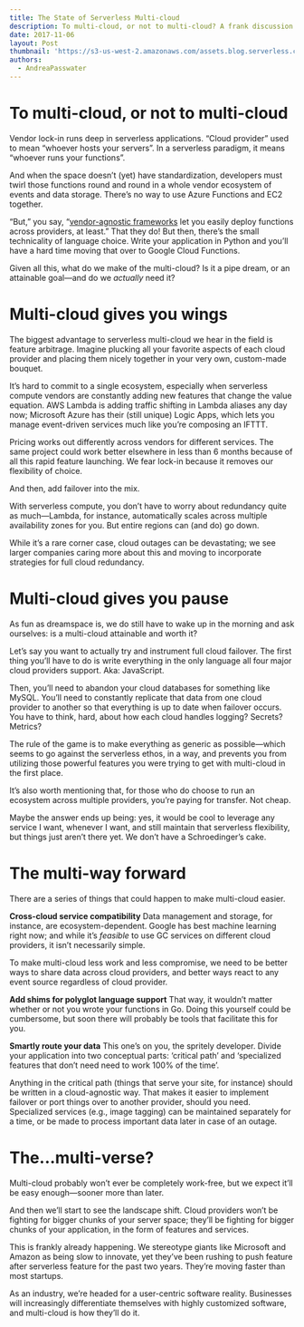 ```yaml
---
title: The State of Serverless Multi-cloud
description: To multi-cloud, or not to multi-cloud? A frank discussion on the pros, cons and considerations.
date: 2017-11-06
layout: Post
thumbnail: 'https://s3-us-west-2.amazonaws.com/assets.blog.serverless.com/multicloud.jpg'
authors:
  - AndreaPasswater
---
```


# To multi-cloud, or not to multi-cloud

Vendor lock-in runs deep in serverless applications. “Cloud provider” used to mean “whoever hosts your servers”. In a serverless paradigm, it means “whoever runs your functions”.

And when the space doesn’t (yet) have standardization, developers must twirl those functions round and round in a whole vendor ecosystem of events and data storage. There’s no way to use Azure Functions and EC2 together.

“But,” you say, “[vendor-agnostic frameworks](https://serverless.com/framework/) let you easily deploy functions across providers, at least.” That they do! But then, there’s the small technicality of language choice. Write your application in Python and you’ll have a hard time moving that over to Google Cloud Functions.

Given all this, what do we make of the multi-cloud? Is it a pipe dream, or an attainable goal—and do we *actually* need it?

# Multi-cloud gives you wings

The biggest advantage to serverless multi-cloud we hear in the field is feature arbitrage. Imagine plucking all your favorite aspects of each cloud provider and placing them nicely together in your very own, custom-made bouquet.

It’s hard to commit to a single ecosystem, especially when serverless compute vendors are constantly adding new features that change the value equation. AWS Lambda is adding traffic shifting in Lambda aliases any day now; Microsoft Azure has their (still unique) Logic Apps, which lets you manage event-driven services much like you’re composing an IFTTT.

Pricing works out differently across vendors for different services. The same project could work better elsewhere in less than 6 months because of all this rapid feature launching. We fear lock-in because it removes our flexibility of choice.

And then, add failover into the mix.

With serverless compute, you don’t have to worry about redundancy quite as much—Lambda, for instance, automatically scales across multiple availability zones for you. But entire regions can (and do) go down.

While it’s a rare corner case, cloud outages can be devastating; we see larger companies caring more about this and moving to incorporate strategies for full cloud redundancy. 

# Multi-cloud gives you pause

As fun as dreamspace is, we do still have to wake up in the morning and ask ourselves: is a multi-cloud attainable and worth it?

Let’s say you want to actually try and instrument full cloud failover. The first thing you’ll have to do is write everything in the only language all four major cloud providers support. Aka: JavaScript.

Then, you’ll need to abandon your cloud databases for something like MySQL. You’ll need to constantly replicate that data from one cloud provider to another so that everything is up to date when failover occurs. You have to think, hard, about how each cloud handles logging? Secrets? Metrics?

The rule of the game is to make everything as generic as possible—which seems to go against the serverless ethos, in a way, and prevents you from utilizing those powerful features you were trying to get with multi-cloud in the first place.

It’s also worth mentioning that, for those who do choose to run an ecosystem across multiple providers, you’re paying for transfer. Not cheap.

Maybe the answer ends up being: yes, it would be cool to leverage any service I want, whenever I want, and still maintain that serverless flexibility, but things just aren’t there yet. We don’t have a Schroedinger’s cake.

# The multi-way forward

There are a series of things that could happen to make multi-cloud easier.

**Cross-cloud service compatibility**
Data management and storage, for instance, are ecosystem-dependent. Google has best machine learning right now; and while it’s *feasible* to use GC services on different cloud providers, it isn’t necessarily simple.

To make multi-cloud less work and less compromise, we need to be better ways to share data across cloud providers, and better ways react to any event source regardless of cloud provider.

**Add shims for polyglot language support**
That way, it wouldn’t matter whether or not you wrote your functions in Go. Doing this yourself could be cumbersome, but soon there will probably be tools that facilitate this for you.

**Smartly route your data**
This one’s on you, the spritely developer. Divide your application into two conceptual parts: ‘critical path’ and ‘specialized features that don’t need need to work 100% of the time’.

Anything in the critical path (things that serve your site, for instance) should be written in a cloud-agnostic way. That makes it easier to implement failover or port things over to another provider, should you need. Specialized services (e.g., image tagging) can be maintained separately for a time, or be made to process important data later in case of an outage.

# The...multi-verse?

Multi-cloud probably won’t ever be completely work-free, but we expect it’ll be easy enough—sooner more than later.

And then we’ll start to see the landscape shift. Cloud providers won’t be fighting for bigger chunks of your server space; they’ll be fighting for bigger chunks of your application, in the form of features and services.

This is frankly already happening. We stereotype giants like Microsoft and Amazon as being slow to innovate, yet they’ve been rushing to push feature after serverless feature for the past two years. They’re moving faster than most startups.

As an industry, we’re headed for a user-centric software reality. Businesses will increasingly differentiate themselves with highly customized software, and multi-cloud is how they’ll do it.
